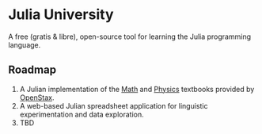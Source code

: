 # Julia University
A free (gratis & libre), open-source tool for learning the Julia programming language.

## Roadmap
1. A Julian implementation of the [Math](https://openstax.org/subjects/math) and [Physics](https://openstax.org/subjects/science) textbooks provided by [OpenStax](https://openstax.org).
2. A web-based Julian spreadsheet application for linguistic experimentation and data exploration.
3. TBD
